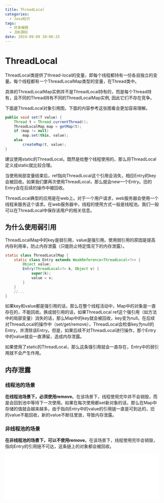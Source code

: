 ```yaml
---
title: ThreadLocal
categories:
  - Java知识
tags:
  - 并发编程
  - JDK源码
date: 2019-09-09 10:06:25
---
```


# ThreadLocal

<!-- more --> 

ThreadLocal类提供了thread-local的变量，即每个线程都持有一份各自独立的变量。每个线程都有一个ThreadLocalMap类型的变量，在Thread类中。

具体的ThreadLocalMap实例并不是ThreadLocal持有的，而是每个Thread持有，且不同的Thread持有不同的ThreadLocalMap实例, 因此它们不存在竞争。

下面是ThreadLocal对象引用图，下面的内容参考这张图看会更加容易理解。

```java
public void set(T value) {
    Thread t = Thread.currentThread();
    ThreadLocalMap map = getMap(t);
    if (map != null)
    	map.set(this, value);
    else
    	createMap(t, value);
}
```

建议使用static的ThreadLocal。既然是给整个线程使用的，那么将ThreadLocal定义成static就比较合理。

当使用局部变量结束后，ref指向ThreadLocal这个引用会消失，相应Entry的key会被回收。如果我们要再次使用ThreadLocal，那么就会new一个Entry。旧的Entry会在后续的操作中被回收。

ThreadLocal典型的应用是在web上。对于一个用户请求，web服务器会使用一个线程来服务这个请求。在web服务器中，线程的使用方式一般是线程池。我们一般可以在ThreadLocal中保存该用户的相关信息。



## 为什么使用弱引用

ThreadLocalMap中的key是弱引用，value是强引用。使用弱引用的原因是提高内存利用率，防止内存泄露（只能防止特定情况下的内存泄露）。

```java
static class ThreadLocalMap {
    static class Entry extends WeakReference<ThreadLocal<?>> {
        Object value;
        Entry(ThreadLocal<?> k, Object v) {
            super(k);
            value = v;
        }
    }
    //...
}
```

如果key和value都是强引用的话，那么在整个线程活动中，Map中的对象是一直存在的，不能回收。换成弱引用的话，如果ThreadLocal ref这个强引用（如方法中的局部变量）消失的话，那么Map中的key就会被回收，key变为null。在后续对ThreadLocal的操作中（set/get/remove），ThreadLocal会检查key为null的Entry，并清除该Entry。但是，如果后续不对ThreadLocal进行操作，那个Entry中的value就会一直滞留，造成内存泄露。

如果使用了static的ThreadLocal，那么这条强引用就会一直存在，Entry中的弱引用就不会产生作用。



## 内存泄露

### 线程池的场景

**在线程池场景下，必须使用remove**。在该场景下，线程使用完毕并不会销毁，而是会回到池中等待下一次使用。如果在每次使用都set新对象的话，那么在Map中存储的值就会越来越多。由于指向Entry中的value的引用链一直是可到达的，旧的value不能回收，新的value不断往里放，导致内存泄露。

### 非线程池的场景

**在非线程池的场景下，可以不使用remove**。在该场景下，线程使用完毕会销毁，指向Entry的引用链不可达，这条链上的对象都会被回收。



<embed src="ThreadLocal.svg" width="100%" type="image/svg+xml"/>